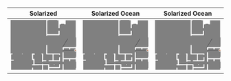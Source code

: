 Solarized              |  Solarized Ocean |  Solarized Ocean
:-----------:|:-----------:|:-----------:
![](/data/datasets/pointnav/floorplanner-100k/viz/topdown_map_102344022_72036.png) | ![](/data/datasets/pointnav/floorplanner-100k/viz/topdown_map_102344022_72036.png)| ![](/data/datasets/pointnav/floorplanner-100k/viz/topdown_map_102344022_72036.png)